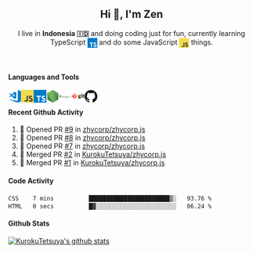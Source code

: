 <h2 align="center"> Hi 👋, I'm Zen</h2>
<p align="center">I live in <b>Indonesia 🇮🇩</b> and doing coding just for fun, currently learning TypeScript <img align="center" alt="Typescript" width="20px" src="https://raw.githubusercontent.com/github/explore/78df643247d429f6cc873026c0622819ad797942/topics/typescript/typescript.png" /> and do some JavaScript <img align="center" alt="JavaScript" width="20px" src="https://raw.githubusercontent.com/github/explore/80688e429a7d4ef2fca1e82350fe8e3517d3494d/topics/javascript/javascript.png" /> things.</p>

<br />

#### Languages and Tools

<img align="left" alt="Visual Studio Code" width="26px" src="https://raw.githubusercontent.com/github/explore/80688e429a7d4ef2fca1e82350fe8e3517d3494d/topics/visual-studio-code/visual-studio-code.png" />
<img align="left" alt="JavaScript" width="26px" src="https://raw.githubusercontent.com/github/explore/80688e429a7d4ef2fca1e82350fe8e3517d3494d/topics/javascript/javascript.png" />
<img align="left" alt="Typescript" width="26px" src="https://raw.githubusercontent.com/github/explore/78df643247d429f6cc873026c0622819ad797942/topics/typescript/typescript.png" /><img align="left" alt="Node.js" width="26px" src="https://raw.githubusercontent.com/github/explore/80688e429a7d4ef2fca1e82350fe8e3517d3494d/topics/nodejs/nodejs.png" />
<img align="left" alt="MongoDB" width="26px" src="https://raw.githubusercontent.com/github/explore/80688e429a7d4ef2fca1e82350fe8e3517d3494d/topics/mongodb/mongodb.png" />
<img align="left" alt="Git" width="26px" src="https://raw.githubusercontent.com/github/explore/80688e429a7d4ef2fca1e82350fe8e3517d3494d/topics/git/git.png" />
<img align="left" alt="GitHub" width="26px" src="https://raw.githubusercontent.com/github/explore/78df643247d429f6cc873026c0622819ad797942/topics/github/github.png" />


<br/>

#### Recent Github Activity

<!--START_SECTION:activity-->
1. 💪 Opened PR [#9](https://github.com//zhycorp/zhycorp.js/pull/9) in [zhycorp/zhycorp.js](https://github.com//zhycorp/zhycorp.js)
2. 💪 Opened PR [#8](https://github.com//zhycorp/zhycorp.js/pull/8) in [zhycorp/zhycorp.js](https://github.com//zhycorp/zhycorp.js)
3. 💪 Opened PR [#7](https://github.com//zhycorp/zhycorp.js/pull/7) in [zhycorp/zhycorp.js](https://github.com//zhycorp/zhycorp.js)
4. 🎉 Merged PR [#2](https://github.com//KurokuTetsuya/zhycorp.js/pull/2) in [KurokuTetsuya/zhycorp.js](https://github.com//KurokuTetsuya/zhycorp.js)
5. 🎉 Merged PR [#1](https://github.com//KurokuTetsuya/zhycorp.js/pull/1) in [KurokuTetsuya/zhycorp.js](https://github.com//KurokuTetsuya/zhycorp.js)
<!--END_SECTION:activity-->


#### Code Activity

<!--START_SECTION:waka-->
```text
CSS    7 mins          ███████████████████████▒░   93.76 % 
HTML   0 secs          █▓░░░░░░░░░░░░░░░░░░░░░░░   06.24 % 
```
<!--END_SECTION:waka-->

#### Github Stats

[![KurokuTetsuya's github stats](https://github-readme-stats.vercel.app/api?username=kurokutetsuya&show_icons=true&count_private=true&include_all_commits=true&hide_title=true)](https://github.com/anuraghazra/github-readme-stats)
